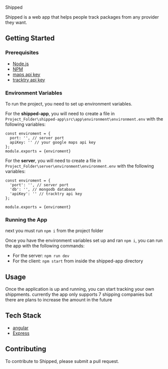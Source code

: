 Shipped

Shipped is a web app that helps people track packages from any provider they want.


## Getting Started

### Prerequisites

* [Node.js](https://nodejs.org/en/)
* [NPM](https://www.npmjs.com/)
* [maps api key](https://developers.google.com/maps)
* [tracktry api key](https://www.tracktry.com/pricing)

### Environment Variables

To run the project, you need to set up environment variables. 

For the **shipped-app**, you will need to create a file in `Project_Folder\shipped-app\src\app\environment\environment.env` with the following variables:
```
const enviroment = {
  port: '', // server port
  apiKey: '' // your google maps api key
};
module.exports = {enviroment}
```
For the **server**, you will need to create a file in `Project_Folder\server\environment\environment.env` with the following variables:
```
const enviroment = {
  'port': '', // server port
  'db': '', // mongodb database
  'apiKey': '' // tracktry api key
};

module.exports = {enviroment}
```


### Running the App
next you must run `npm i` from the project folder

Once you have the environment variables set up and ran `npm i`, you can run the app with the following commands: 

* For the server: `npm run dev`
* For the client: `npm start` from inside the shipped-app directory

## Usage

Once the application is up and running, you can start tracking your own shippments. currently the app only supports 7 shipping companies but there are plans to increase the amount in the future

## Tech Stack

* [angular](https://reactjs.org/)
* [Express](https://angular.io/)

## Contributing

To contribute to Shipped, please submit a pull request.
